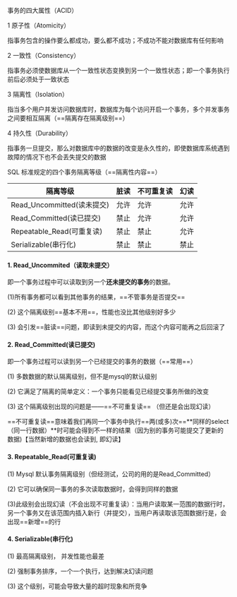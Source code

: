 事务的四大属性（ACID）

1 原子性（Atomicity）

​	指事务包含的操作要么都成功，要么都不成功；不成功不能对数据库有任何影响

2 一致性（Consistency）

​	指事务必须使数据库从一个一致性状态变换到另一个一致性状态；即一个事务执行前后必须处于一致状态

3 隔离性（Isolation）

​	指当多个用户并发访问数据库时，数据库为每个访问开启一个事务，多个并发事务之间要相互隔离（==隔离存在隔离级别==）

4 持久性（Durability）

​	指事务一旦提交，那么对数据库中的数据的改变是永久性的，即使数据库系统遇到故障的情况下也不会丢失提交的数据

SQL 标准规定的四个事务隔离等级（==隔离性内容==）



| 隔离等级                   | 脏读 | 不可重复读 | 幻读 |
| -------------------------- | ---- | ---------- | ---- |
| Read_Uncommitted(读未提交) | 允许 | 允许       | 允许 |
| Read_Committed(读已提交)   | 禁止 | 允许       | 允许 |
| Repeatable_Read(可重复读)  | 禁止 | 禁止       | 允许 |
| Serializable(串行化)       | 禁止 | 禁止       | 禁止 |



#### 1. Read_Uncommited（读取未提交）

即一个事务过程中可以读取到另一个**还未提交的事务**的数据。

(1)所有事务都可以看到其他事务的结果，==不管事务是否提交==

(2) 这个隔离级别==基本不用==，性能也没比其他级别好多少

(3) 会引发==脏读==问题，即读到未提交的内容，而这个内容可能再之后回滚了



#### 2. Read_Committed(读已提交)

即一个事务过程可以读到另一个已经提交的事务的数据（==常用==）

(1) 多数数据的默认隔离级别，但不是mysql的默认级别

(2) 它满足了隔离的简单定义：一个事务只能看见已经提交事务所做的改变

(3) 这个隔离级别出现的问题是——==不可重复读== （但还是会出现幻读）

​		==不可重复读==意味着我们再同一个事务中执行==两(或多)次==**同样的select（同一行数据）**时可能会得到不一样的结果（因为别的事务可能提交了更新的数据)【当然新增的数据也会读到, 即幻读】



#### 3. Repeatable_Read(可重复读)

(1) Mysql 默认事务隔离级别（但经测试，公司的用的是Read_Committed）

(2) 它可以确保同一事务的多次读取数据时，会得到同样的数据

(3)此级别会出现幻读（不会出现不可重复读）：当用户读取某一范围的数据行时，另一个事务又在该范围内插入新行（并提交），当用户再读取该范围数据行是，会出现==新增==的行



#### 4. Serializable(串行化)

(1) 最高隔离级别， 并发性能也最差

(2) 强制事务排序，一个一个执行，达到解决幻读问题

(3) 这个级别，可能会导致大量的超时现象和所竞争